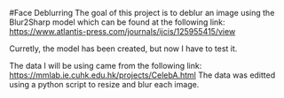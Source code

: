 #Face Deblurring
The goal of this project is to deblur an image using the Blur2Sharp model which can be found at the following link:
https://www.atlantis-press.com/journals/ijcis/125955415/view


Curretly, the model has been created, but now I have to test it.


The data I will be using came from the following link:
https://mmlab.ie.cuhk.edu.hk/projects/CelebA.html
The data was editted using a python script to resize and blur each image.